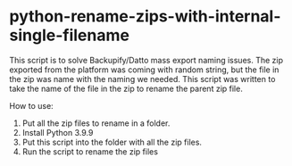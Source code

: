 # python-rename-zips-with-internal-single-filename
 
This script is to solve Backupify/Datto mass export naming issues. The zip exported from the platform was coming with random string, but the file in the zip was name with the naming we needed. This script was written to take the name of the file in the zip to rename the parent zip file.

How to use:

1. Put all the zip files to rename in a folder.
2. Install Python 3.9.9
3. Put this script into the folder with all the zip files.
4. Run the script to rename the zip files